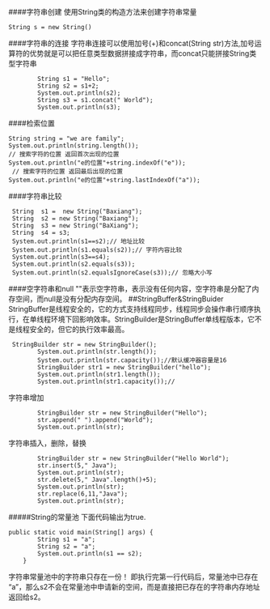 ####字符串创建
使用String类的构造方法来创建字符串常量
```
String s = new String()
```
####字符串的连接
字符串连接可以使用加号(+)和concat(String str)方法,加号运算符的优势就是可以把任意类型数据拼接成字符串，而concat只能拼接String类型字符串
```
        String s1 = "Hello";
        String s2 = s1+2;
        System.out.println(s2);
        String s3 = s1.concat(" World");
        System.out.println(s3);
```
####检索位置
```
String string = "we are family";
System.out.println(string.length());
// 搜索字符的位置 返回首次出现的位置
System.out.println("e的位置"+string.indexOf("e"));
 // 搜索字符的位置 返回最后出现的位置
System.out.println("e的位置"+string.lastIndexOf("a"));
```
####字符串比较

```
 String  s1 =  new String("Baxiang");
 String  s2 = new String("Baxiang");
 String  s3 = new String("BaXiang");
 String  s4 = s3;
 System.out.println(s1==s2);// 地址比较
 System.out.println(s1.equals(s2));// 字符内容比较
 System.out.println(s3==s4);
 System.out.println(s2.equals(s3));
 System.out.println(s2.equalsIgnoreCase(s3));// 忽略大小写
```
####空字符串和null
""表示空字符串，表示没有任何内容，空字符串是分配了内存空间，而null是没有分配内存空间。
##StringBuffer&StringBuider
StringBuffer是线程安全的，它的方式支持线程同步，线程同步会操作串行顺序执行，在单线程环境下回影响效率。StringBuilder是StringBuffer单线程版本，它不是线程安全的，但它的执行效率最高。
```
 StringBuilder str = new StringBuilder();
        System.out.println(str.length());
        System.out.println(str.capacity());//默认缓冲器容量是16
        StringBuilder str1 = new StringBuilder("hello");
        System.out.println(str1.length());
        System.out.println(str1.capacity());// 
```
字符串增加
```
        StringBuilder str = new StringBuilder("Hello");
        str.append(" ").append("World");
        System.out.println(str);
```
字符串插入，删除，替换
```
        StringBuilder str = new StringBuilder("Hello World");
        str.insert(5," Java");
        System.out.println(str);
        str.delete(5," Java".length()+5);
        System.out.println(str);
        str.replace(6,11,"Java");
        System.out.println(str);
```
#####String的常量池
下面代码输出为true.
```
public static void main(String[] args) {
        String s1 = "a";
        String s2 = "a";
        System.out.println(s1 == s2);
    }
```
字符串常量池中的字符串只存在一份！ 即执行完第一行代码后，常量池中已存在 “a”，那么s2不会在常量池中申请新的空间，而是直接把已存在的字符串内存地址返回给s2。
